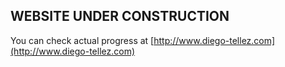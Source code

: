 ## WEBSITE UNDER CONSTRUCTION

You can check actual progress at [http://www.diego-tellez.com](http://www.diego-tellez.com)